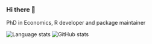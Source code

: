 ### Hi there 👋

PhD in Economics, R developer and package maintainer

![Language stats](https://github-readme-stats.vercel.app/api/top-langs/?username=fangzhou-xie&layout=compact&langs_count=8)
![GitHub stats](https://github-readme-stats.vercel.app/api?username=fangzhou-xie&show_icons=true&count_private=true)
